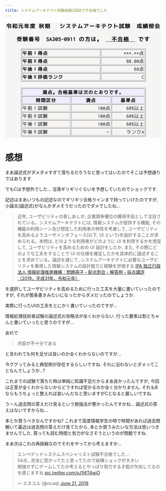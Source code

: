 ```yaml
---
title: システムアーキテクト試験挑戦1回目で不合格でした
---
```


![成績照会](/asset/screenshot-2019-12-20-13-20-21.png)

# 感想

まあ論述式がダメダメすぎて落ちるだろうなと思ってはいたのでそこは予想通りではあります.

でもCは予想外でした…
当落ギリギリぐらいを予想していたのでショックです.

記述はまあいつもの記述なのでギリギリ合格ラインまで持っていけたのですが,
小論文(論述式)がなんかダメそうだったのでダメでしたね…

> 近年, ユーザビリティの善しあしが, 企業競争優位の獲得手段として注目されている。システムアーキテクトには, 情報システムが提供する機能, その機能の利用シーン及び想定した利用者の特性を考慮して, ユーザビリティを高めるようユーザインタフェース(以下, UI という)を設計することが求められる。本問は, どのような利用者がどのように UI を利用するかを想定して, ユーザビリティを高めるための UI 設計をしたか, また, その際にどのような工夫をすることで UI の仕様を確定したかを具体的に論述することを求めている。論述を通じて, システムアーキテクトに必要なユーザビリティを重視した情報システムの設計能力と経験を評価する
> [IPA 独立行政法人 情報処理推進機構：問題冊子・配点割合・解答例・採点講評（2019、平成31年、令和元年）](https://www.jitec.ipa.go.jp/1_04hanni_sukiru/mondai_kaitou_2019h31.html)

を選択してユーザビリティを高めるために行った工夫を大量に書いていったのですが,
それが箇条書きみたいになったからダメだったのでしょうか.

実際に行ったUIの工夫をとにかく書いていったのですが…

情報処理技術者試験の論述式の攻略法が全くわからない.
行った要素は割とちゃんと書いていったと思うのですが…

あれで

> 内容が不十分である

と言われても何を足せば良いのか全くわからないのですが…

今ググってみると典型例が存在するらしいですね.
それに沿わないとダメってことなんでしょうか…?

これまでの試験で落ちた時は単純に知識不足だからまあ良かったんですが,
今回は正答が全くわからないからどうすれば受かるのか全く分かりません.
それもBならもうちょっと整えれば良いんだなと思いますがCとなると厳しいですね.

うーん過去問の答えだけ見るという勉強法が悪かったんですかね…
論述式の答えはないですからね…

本とか買うべきなんですかね?
これまで高度情報学生の時で時間があれば過去問解いて最近は過去問の答えだけ見てたから,
本とか買うみたいな方法は思いつきませんでした.
買っても読む時間と気力がなさそうというのが問題ですね.

まあ次はこれの再挑戦なのでそれをやってから考えますか…

<blockquote class="twitter-tweet"><p lang="ja" dir="ltr">エンベデッドシステムスペシャリスト試験不合格でした…<br />54点…完全に受かってたと思ってたので結構ショックが大きい<br />勉強せずにゲームしてたの考えるとやっぱり努力する才能が欠如してるのを感じますね <a href="https://t.co/yJ1i6T4wiO">pic.twitter.com/yJ1i6T4wiO</a></p>&mdash; エヌユル (@ncaq) <a href="https://twitter.com/ncaq/status/1141954947329617921?ref_src=twsrc%5Etfw">June 21, 2019</a></blockquote>
